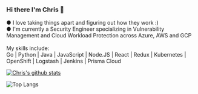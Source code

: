 ### Hi there I'm Chris 👋
● I love taking things apart and figuring out how they work :)<br />
● I'm currently a Security Engineer specializing in Vulnerability Management and Cloud Workload Protection across Azure, AWS and GCP
<br />
<br />
My skills include:<br />
Go | Python | Java | JavaScript | Node.JS | React | Redux | Kubernetes | OpenShift | Logstash | Jenkins | Prisma Cloud


[![Chris's github stats](https://github-readme-stats.vercel.app/api?username=Cking351&hide=stars&theme=dracula)](https://github.com/anuraghazra/github-readme-stats)

![Top Langs](https://github-readme-stats.vercel.app/api/top-langs/?username=cking351&hide=smalltalk&theme=omni&layout=compact&hide_border=true)


<!--
**Cking351/Cking351** is a ✨ _special_ ✨ repository because its `README.md` (this file) appears on your GitHub profile.

Here are some ideas to get you started:

- 🔭 I’m currently working on ...
- 🌱 I’m currently learning ...
- 👯 I’m looking to collaborate on ...
- 🤔 I’m looking for help with ...
- 💬 Ask me about ...
- 📫 How to reach me: ...
- 😄 Pronouns: ...
- ⚡ Fun fact: ...
-->
